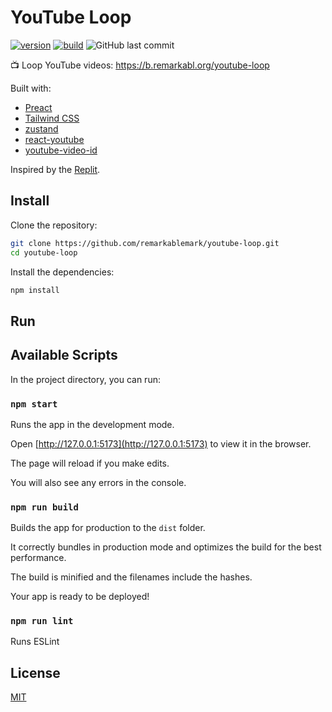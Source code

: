 # YouTube Loop

[![version](https://badgen.net/github/release/remarkablemark/youtube-loop)](https://github.com/remarkablemark/youtube-loop/releases)
[![build](https://github.com/remarkablemark/youtube-loop/actions/workflows/build.yml/badge.svg)](https://github.com/remarkablemark/youtube-loop/actions/workflows/build.yml)
![GitHub last commit](https://img.shields.io/github/last-commit/remarkablemark/youtube-loop)

:tv: Loop YouTube videos: https://b.remarkabl.org/youtube-loop

Built with:

- [Preact](https://preactjs.com/)
- [Tailwind CSS](https://tailwindcss.com/)
- [zustand](https://github.com/pmndrs/zustand)
- [react-youtube](https://github.com/tjallingt/react-youtube)
- [youtube-video-id](https://github.com/remarkablemark/youtube-video-id)

Inspired by the [Replit](https://replit.com/@remarkablemark/YouTube-IFrame-player-API-loop).

## Install

Clone the repository:

```sh
git clone https://github.com/remarkablemark/youtube-loop.git
cd youtube-loop
```

Install the dependencies:

```sh
npm install
```

## Run

## Available Scripts

In the project directory, you can run:

### `npm start`

Runs the app in the development mode.

Open [http://127.0.0.1:5173](http://127.0.0.1:5173) to view it in the browser.

The page will reload if you make edits.

You will also see any errors in the console.

### `npm run build`

Builds the app for production to the `dist` folder.

It correctly bundles in production mode and optimizes the build for the best performance.

The build is minified and the filenames include the hashes.

Your app is ready to be deployed!

### `npm run lint`

Runs ESLint

## License

[MIT](LICENSE)
